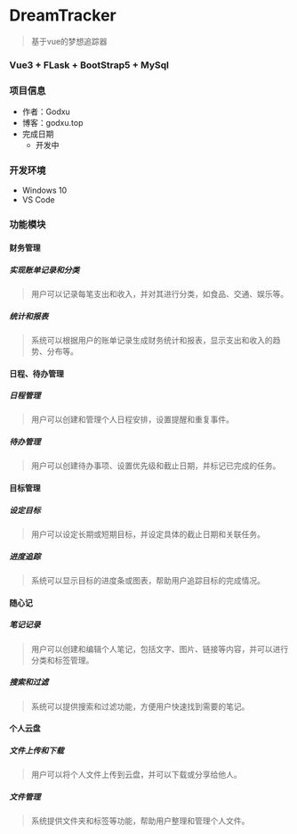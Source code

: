 # DreamTracker
> 基于vue的梦想追踪器

### Vue3 + FLask + BootStrap5 + MySql

### 项目信息

- 作者：Godxu
- 博客：godxu.top
- 完成日期
    - 开发中

### 开发环境

- Windows 10
- VS Code

### 功能模块

#### 财务管理

##### 实现账单记录和分类

> 用户可以记录每笔支出和收入，并对其进行分类，如食品、交通、娱乐等。

##### 统计和报表

> 系统可以根据用户的账单记录生成财务统计和报表，显示支出和收入的趋势、分布等。

#### 日程、待办管理

##### 日程管理

> 用户可以创建和管理个人日程安排，设置提醒和重复事件。

##### 待办管理

> 用户可以创建待办事项、设置优先级和截止日期，并标记已完成的任务。

#### 目标管理

##### 设定目标

> 用户可以设定长期或短期目标，并设定具体的截止日期和关联任务。

##### 进度追踪

> 系统可以显示目标的进度条或图表，帮助用户追踪目标的完成情况。

#### 随心记

##### 笔记记录

> 用户可以创建和编辑个人笔记，包括文字、图片、链接等内容，并可以进行分类和标签管理。

##### 搜索和过滤

> 系统可以提供搜索和过滤功能，方便用户快速找到需要的笔记。

#### 个人云盘

##### 文件上传和下载

> 用户可以将个人文件上传到云盘，并可以下载或分享给他人。

##### 文件管理

> 系统提供文件夹和标签等功能，帮助用户整理和管理个人文件。
